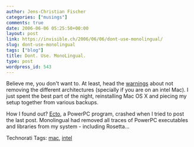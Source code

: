 ```yaml
---
author: Jens-Christian Fischer
categories: ["musings"]
comments: true
date: 2006-06-06 05:25:50+00:00
layout: post
link: https://invisible.ch/2006/06/06/dont-use-monolingual/
slug: dont-use-monolingual
tags: ["blog"]
title: Dont. Use. MonoLingual.
type: post
wordpress_id: 543
---
```


Believe me, you don't want to. At least, head the [warnings][1] about not removing the different architectures (specially if you are on an intel Mac). I just spent the best part of the night, reinstalling Mac OS X and piecing my setup together from various backups.

How I found out? [Ecto][2], a PowerPC program, crashed when I tried to post the last post. Monolingual had removed all traces of PowerPC executables and libraries from my system - including Rosetta...


[1]: https://www.tuaw.com/2006/06/01/monolingual/
[2]: https://ecto.kung-foo.tv/


Technorati Tags: [mac](https://www.technorati.com/tag/mac), [intel](https://www.technorati.com/tag/intel)
